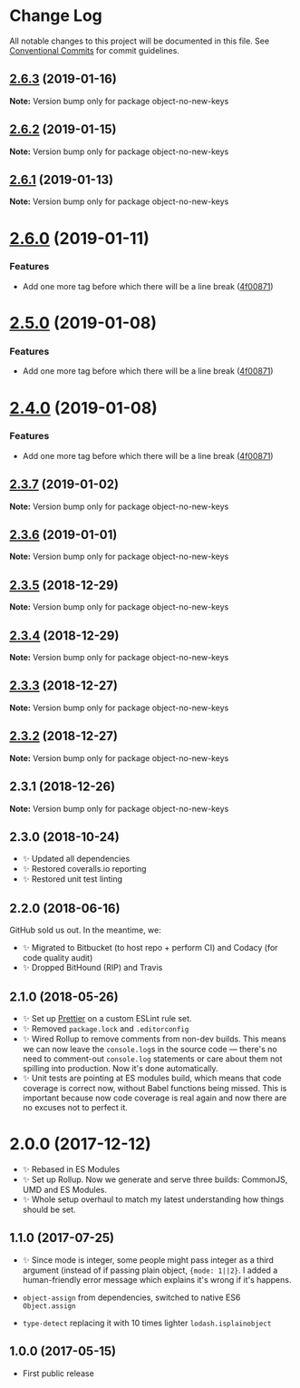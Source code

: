 # Change Log

All notable changes to this project will be documented in this file.
See [Conventional Commits](https://conventionalcommits.org) for commit guidelines.

## [2.6.3](https://bitbucket.org/codsen/codsen/src/master/packages/object-no-new-keys/compare/object-no-new-keys@2.6.2...object-no-new-keys@2.6.3) (2019-01-16)

**Note:** Version bump only for package object-no-new-keys





## [2.6.2](https://bitbucket.org/codsen/codsen/src/master/packages/object-no-new-keys/compare/object-no-new-keys@2.6.1...object-no-new-keys@2.6.2) (2019-01-15)

**Note:** Version bump only for package object-no-new-keys

## [2.6.1](https://bitbucket.org/codsen/codsen/src/master/packages/object-no-new-keys/compare/object-no-new-keys@2.6.0...object-no-new-keys@2.6.1) (2019-01-13)

**Note:** Version bump only for package object-no-new-keys

# [2.6.0](https://bitbucket.org/codsen/codsen/src/master/packages/object-no-new-keys/compare/object-no-new-keys@2.3.7...object-no-new-keys@2.6.0) (2019-01-11)

### Features

- Add one more tag before which there will be a line break ([4f00871](https://bitbucket.org/codsen/codsen/src/master/packages/object-no-new-keys/commits/4f00871))

# [2.5.0](https://bitbucket.org/codsen/codsen/src/master/packages/object-no-new-keys/compare/object-no-new-keys@2.3.7...object-no-new-keys@2.5.0) (2019-01-08)

### Features

- Add one more tag before which there will be a line break ([4f00871](https://bitbucket.org/codsen/codsen/src/master/packages/object-no-new-keys/commits/4f00871))

# [2.4.0](https://bitbucket.org/codsen/codsen/src/master/packages/object-no-new-keys/compare/object-no-new-keys@2.3.7...object-no-new-keys@2.4.0) (2019-01-08)

### Features

- Add one more tag before which there will be a line break ([4f00871](https://bitbucket.org/codsen/codsen/src/master/packages/object-no-new-keys/commits/4f00871))

## [2.3.7](https://bitbucket.org/codsen/codsen/src/master/packages/object-no-new-keys/compare/object-no-new-keys@2.3.6...object-no-new-keys@2.3.7) (2019-01-02)

**Note:** Version bump only for package object-no-new-keys

## [2.3.6](https://bitbucket.org/codsen/codsen/src/master/packages/object-no-new-keys/compare/object-no-new-keys@2.3.5...object-no-new-keys@2.3.6) (2019-01-01)

**Note:** Version bump only for package object-no-new-keys

## [2.3.5](https://bitbucket.org/codsen/codsen/src/master/packages/object-no-new-keys/compare/object-no-new-keys@2.3.4...object-no-new-keys@2.3.5) (2018-12-29)

**Note:** Version bump only for package object-no-new-keys

## [2.3.4](https://bitbucket.org/codsen/codsen/src/master/packages/object-no-new-keys/compare/object-no-new-keys@2.3.3...object-no-new-keys@2.3.4) (2018-12-29)

**Note:** Version bump only for package object-no-new-keys

## [2.3.3](https://bitbucket.org/codsen/codsen/src/master/packages/object-no-new-keys/compare/object-no-new-keys@2.3.2...object-no-new-keys@2.3.3) (2018-12-27)

**Note:** Version bump only for package object-no-new-keys

## [2.3.2](https://bitbucket.org/codsen/codsen/src/master/packages/object-no-new-keys/compare/object-no-new-keys@2.3.1...object-no-new-keys@2.3.2) (2018-12-27)

**Note:** Version bump only for package object-no-new-keys

## 2.3.1 (2018-12-26)

**Note:** Version bump only for package object-no-new-keys

## 2.3.0 (2018-10-24)

- ✨ Updated all dependencies
- ✨ Restored coveralls.io reporting
- ✨ Restored unit test linting

## 2.2.0 (2018-06-16)

GitHub sold us out. In the meantime, we:

- ✨ Migrated to Bitbucket (to host repo + perform CI) and Codacy (for code quality audit)
- ✨ Dropped BitHound (RIP) and Travis

## 2.1.0 (2018-05-26)

- ✨ Set up [Prettier](https://prettier.io) on a custom ESLint rule set.
- ✨ Removed `package.lock` and `.editorconfig`
- ✨ Wired Rollup to remove comments from non-dev builds. This means we can now leave the `console.log`s in the source code — there's no need to comment-out `console.log` statements or care about them not spilling into production. Now it's done automatically.
- ✨ Unit tests are pointing at ES modules build, which means that code coverage is correct now, without Babel functions being missed. This is important because now code coverage is real again and now there are no excuses not to perfect it.

# 2.0.0 (2017-12-12)

- ✨ Rebased in ES Modules
- ✨ Set up Rollup. Now we generate and serve three builds: CommonJS, UMD and ES Modules.
- ✨ Whole setup overhaul to match my latest understanding how things should be set.

## 1.1.0 (2017-07-25)

- ✨ Since mode is integer, some people might pass integer as a third argument (instead of if passing plain object, `{mode: 1||2}`. I added a human-friendly error message which explains it's wrong if it's happens.

- `object-assign` from dependencies, switched to native ES6 `Object.assign`
- `type-detect` replacing it with 10 times lighter `lodash.isplainobject`

## 1.0.0 (2017-05-15)

- First public release
